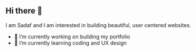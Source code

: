 ## Hi there 👋

I am Sadaf and I am interested in building beautiful, user centered websites.
- 🔭 I’m currently working on building my portfolio
- 🌱 I’m currently learning coding and UX design

<!--
**Szehra17/Szehra17** is a ✨ _special_ ✨ repository because its `README.md` (this file) appears on your GitHub profile.

Here are some ideas to get you started:

-->
